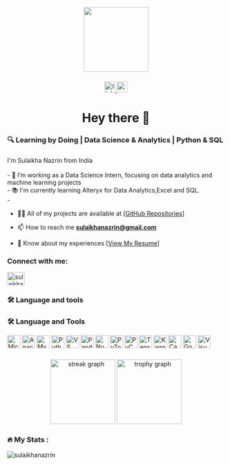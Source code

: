 <div align="center">
  <img height="150" src="https://media.giphy.com/media/v1.Y2lkPTc5MGI3NjExcXBjeTJvYWNlcnB3bGtndTN2Y2FwNW5lMHRrMW9wNXNuZnZ0N2tyMSZlcD12MV9naWZzX3NlYXJjaCZjdD1n/l46Cy1rHbQ92uuLXa/giphy.gif"  />
</div>

###

<div align="center">
  <a href="https://www.linkedin.com/in/sulaikha-nazrin/" target="_blank">
    <img src="https://img.shields.io/static/v1?message=LinkedIn&logo=linkedin&label=&color=0077B5&logoColor=white&labelColor=&style=for-the-badge" height="25" alt="linkedin logo"  />
  </a>
  <a href="sulaikhanazrin@gmail.com" target="_blank">
    <img src="https://img.shields.io/static/v1?message=Gmail&logo=gmail&label=&color=D14836&logoColor=white&labelColor=&style=for-the-badge" height="25" alt="gmail logo"  />
  </a>
</div>

###

<h1 align="center">Hey there 👋</h1>

###

<h3 align="left">🔍 Learning by Doing | Data Science & Analytics | Python & SQL</h3>

###

<p align="left">I'm Sulaikha Nazrin from India<br><br>- 🔭 I’m working as a Data Science Intern, focusing on data analytics and machine learning projects  <br>- 📚 I'm currently learning Alteryx for Data Analytics,Excel and SQL.  <br>-</p>


- 👨‍💻 All of my projects are available at [[GitHub Repositories](https://github.com/sulaikhanazrin?tab=repositories)]

- 📫 How to reach me **sulaikhanazrin@gmail.com**

- 📄 Know about my experiences [[View My Resume](https://drive.google.com/file/d/1sR-kMmbkk5x4A4NVrpkNlgT5tjQG5oB8/view?usp=sharing)]

<h3 align="left">Connect with me:</h3>
<p align="left">
<a href="https://linkedin.com/in/sulaikha nazrin" target="blank"><img align="center" src="https://raw.githubusercontent.com/rahuldkjain/github-profile-readme-generator/master/src/images/icons/Social/linked-in-alt.svg" alt="sulaikha nazrin" height="30" width="40" /></a>
</p>

<h3 align="left">🛠 Language and tools</h3>

###

<h3 align="left">🛠 Language and Tools</h3>

<p align="left">
  <img src="https://cdn.jsdelivr.net/gh/devicons/devicon/icons/microsoftsqlserver/microsoftsqlserver-plain.svg" height="30" alt="Microsoft SQL Server" />
  <img src="https://cdn.jsdelivr.net/gh/devicons/devicon/icons/anaconda/anaconda-original.svg" height="30" alt="Anaconda" />
  <img src="https://cdn.jsdelivr.net/gh/devicons/devicon/icons/mysql/mysql-original.svg" height="30" alt="MySQL" />
  <img src="https://cdn.jsdelivr.net/gh/devicons/devicon/icons/python/python-original.svg" height="30" alt="Python" />
  <img src="https://cdn.jsdelivr.net/gh/devicons/devicon/icons/vscode/vscode-original.svg" height="30" alt="VS Code" />
  <img src="https://cdn.jsdelivr.net/gh/devicons/devicon/icons/pandas/pandas-original.svg" height="30" alt="Pandas" />
  <img src="https://cdn.jsdelivr.net/gh/devicons/devicon/icons/numpy/numpy-original.svg" height="30" alt="NumPy" />
  <img src="https://cdn.jsdelivr.net/gh/devicons/devicon/icons/pytorch/pytorch-original.svg" height="30" alt="PyTorch" />
  <img src="https://cdn.jsdelivr.net/gh/devicons/devicon/icons/pycharm/pycharm-original.svg" height="30" alt="PyCharm" />
  <img src="https://cdn.jsdelivr.net/gh/devicons/devicon/icons/tensorflow/tensorflow-original.svg" height="30" alt="TensorFlow" />
  <img src="https://cdn.jsdelivr.net/gh/devicons/devicon/icons/kaggle/kaggle-original-wordmark.svg" height="30" alt="Kaggle" />
  <img src="https://cdn.jsdelivr.net/gh/devicons/devicon/icons/canva/canva-original.svg" height="30" alt="Canva" />
  <img src="https://cdn.jsdelivr.net/gh/devicons/devicon/icons/google/google-original.svg" height="30" alt="Google" />
  <img src="https://cdn.jsdelivr.net/gh/devicons/devicon/icons/visualstudio/visualstudio-plain.svg" height="30" alt="Visual Studio" />
</p>

###
###

<div align="center">
  <img src="https://streak-stats.demolab.com?user=sulaikhanazrin&locale=en&mode=daily&theme=dracula&hide_border=false&border_radius=5&order=3" height="150" alt="streak graph"  />
  <img src="https://github-profile-trophy.vercel.app?username=sulaikhanazrin&theme=dracula&column=-1&row=1&margin-w=8&margin-h=8&no-bg=false&no-frame=false&order=4" height="150" alt="trophy graph"  />
</div>

###
<h3 align="left">🔥   My Stats :</h3>
<p><img align="center" src="https://github-readme-stats.vercel.app/api/top-langs?username=sulaikhanazrin&show_icons=true&locale=en&layout=compact" alt="sulaikhanazrin" /></p>
